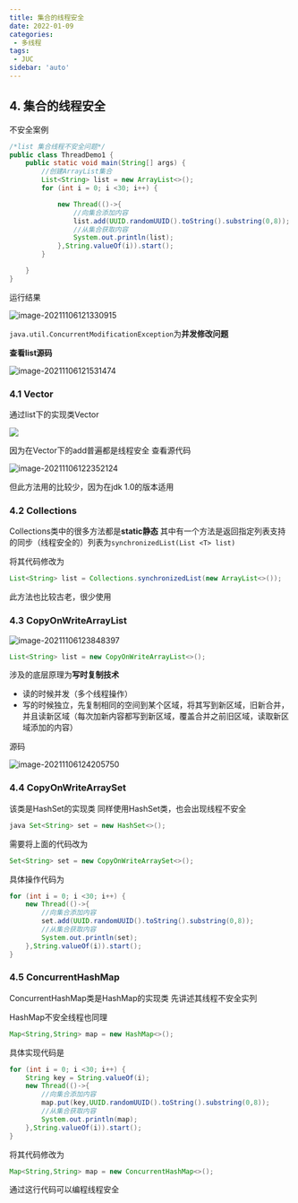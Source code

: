 ```yaml
---
title: 集合的线程安全
date: 2022-01-09
categories:
 - 多线程
tags:
 - JUC
sidebar: 'auto'
---
```

## 4. 集合的线程安全

不安全案例

```java
/*list 集合线程不安全问题*/
public class ThreadDemo1 {
    public static void main(String[] args) {
        //创建ArrayList集合
        List<String> list = new ArrayList<>();
        for (int i = 0; i <30; i++) {

            new Thread(()->{
                //向集合添加内容
                list.add(UUID.randomUUID().toString().substring(0,8));
                //从集合获取内容
                System.out.println(list);
            },String.valueOf(i)).start();
        }

    }
}
```

运行结果

![image-20211106121330915](https://gitee.com/yishenlaoban/git-typore/raw/master/images/image-20211106121330915.png)

`java.util.ConcurrentModificationException`为**并发修改问题**

**查看list源码**

![image-20211106121531474](https://gitee.com/yishenlaoban/git-typore/raw/master/images/image-20211106121531474.png) 



### 4.1 Vector

通过list下的实现类Vector

![](https://gitee.com/yishenlaoban/git-typore/raw/master/images/image-20220109140326540.png)

因为在Vector下的add普遍都是线程安全
查看源代码

![image-20211106122352124](https://gitee.com/yishenlaoban/git-typore/raw/master/images/image-20211106122352124.png) 

但此方法用的比较少，因为在jdk 1.0的版本适用



### 4.2 Collections

Collections类中的很多方法都是**static静态**
其中有一个方法是返回指定列表支持的同步（线程安全的）列表为`synchronizedList(List <T> list)`

将其代码修改为

```java
List<String> list = Collections.synchronizedList(new ArrayList<>());
```

此方法也比较古老，很少使用



### 4.3  CopyOnWriteArrayList

![image-20211106123848397](https://gitee.com/yishenlaoban/git-typore/raw/master/images/image-20211106123848397.png) 

```java
List<String> list = new CopyOnWriteArrayList<>();
```

涉及的底层原理为**写时复制技术**

- 读的时候并发（多个线程操作）
- 写的时候独立，先复制相同的空间到某个区域，将其写到新区域，旧新合并，并且读新区域（每次加新内容都写到新区域，覆盖合并之前旧区域，读取新区域添加的内容）

源码

![image-20211106124205750](https://gitee.com/yishenlaoban/git-typore/raw/master/images/image-20211106124205750.png) 



### 4.4 CopyOnWriteArraySet

该类是HashSet的实现类
同样使用HashSet类，也会出现线程不安全

```java
java Set<String> set = new HashSet<>();
```

需要将上面的代码改为

```java
Set<String> set = new CopyOnWriteArraySet<>();
```

具体操作代码为

```java
for (int i = 0; i <30; i++) {
    new Thread(()->{
        //向集合添加内容
        set.add(UUID.randomUUID().toString().substring(0,8));
        //从集合获取内容
        System.out.println(set);
    },String.valueOf(i)).start();
}
```



### 4.5 ConcurrentHashMap

ConcurrentHashMap类是HashMap的实现类
先讲述其线程不安全实列

HashMap不安全线程也同理

```java
Map<String,String> map = new HashMap<>();
```

具体实现代码是

```java
for (int i = 0; i <30; i++) {
    String key = String.valueOf(i);
    new Thread(()->{
        //向集合添加内容
        map.put(key,UUID.randomUUID().toString().substring(0,8));
        //从集合获取内容
        System.out.println(map);
    },String.valueOf(i)).start();
}
```

将其代码修改为

```java
Map<String,String> map = new ConcurrentHashMap<>();
```

通过这行代码可以编程线程安全

